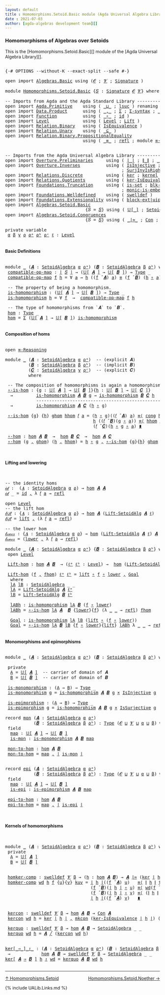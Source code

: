 ```yaml
---
layout: default
title : Homomorphisms.Setoid.Basic module (Agda Universal Algebra Library)
date : 2021-07-03
author: [agda-algebras development team][]
---
```


### <a id="homomorphisms-of-algebras-over-setoids">Homomorphisms of Algebras over Setoids</a>

This is the [Homomorphisms.Setoid.Basic][] module of the [Agda Universal Algebra Library][].

<pre class="Agda">

<a id="365" class="Symbol">{-#</a> <a id="369" class="Keyword">OPTIONS</a> <a id="377" class="Pragma">--without-K</a> <a id="389" class="Pragma">--exact-split</a> <a id="403" class="Pragma">--safe</a> <a id="410" class="Symbol">#-}</a>

<a id="415" class="Keyword">open</a> <a id="420" class="Keyword">import</a> <a id="427" href="Algebras.Basic.html" class="Module">Algebras.Basic</a> <a id="442" class="Keyword">using</a> <a id="448" class="Symbol">(</a><a id="449" href="Algebras.Basic.html#1140" class="Generalizable">𝓞</a> <a id="451" class="Symbol">;</a> <a id="453" href="Algebras.Basic.html#1142" class="Generalizable">𝓥</a> <a id="455" class="Symbol">;</a> <a id="457" href="Algebras.Basic.html#3566" class="Function">Signature</a> <a id="467" class="Symbol">)</a>

<a id="470" class="Keyword">module</a> <a id="477" href="Homomorphisms.Setoid.Basic.html" class="Module">Homomorphisms.Setoid.Basic</a> <a id="504" class="Symbol">{</a><a id="505" href="Homomorphisms.Setoid.Basic.html#505" class="Bound">𝑆</a> <a id="507" class="Symbol">:</a> <a id="509" href="Algebras.Basic.html#3566" class="Function">Signature</a> <a id="519" href="Algebras.Basic.html#1140" class="Generalizable">𝓞</a> <a id="521" href="Algebras.Basic.html#1142" class="Generalizable">𝓥</a><a id="522" class="Symbol">}</a> <a id="524" class="Keyword">where</a>

<a id="531" class="Comment">-- Imports from Agda and the Agda Standard Library ------------------------------------------</a>
<a id="625" class="Keyword">open</a> <a id="630" class="Keyword">import</a> <a id="637" href="Agda.Primitive.html" class="Module">Agda.Primitive</a>    <a id="655" class="Keyword">using</a> <a id="661" class="Symbol">(</a> <a id="663" href="Agda.Primitive.html#810" class="Primitive Operator">_⊔_</a> <a id="667" class="Symbol">;</a> <a id="669" href="Agda.Primitive.html#780" class="Primitive">lsuc</a> <a id="674" class="Symbol">)</a> <a id="676" class="Keyword">renaming</a> <a id="685" class="Symbol">(</a> <a id="687" href="Agda.Primitive.html#326" class="Primitive">Set</a> <a id="691" class="Symbol">to</a> <a id="694" class="Primitive">Type</a> <a id="699" class="Symbol">)</a>
<a id="701" class="Keyword">open</a> <a id="706" class="Keyword">import</a> <a id="713" href="Data.Product.html" class="Module">Data.Product</a>      <a id="731" class="Keyword">using</a> <a id="737" class="Symbol">(</a> <a id="739" href="Agda.Builtin.Sigma.html#236" class="InductiveConstructor Operator">_,_</a> <a id="743" class="Symbol">;</a> <a id="745" href="Agda.Builtin.Sigma.html#166" class="Record">Σ</a> <a id="747" class="Symbol">;</a> <a id="749" href="Data.Product.html#916" class="Function">Σ-syntax</a> <a id="758" class="Symbol">;</a> <a id="760" href="Data.Product.html#1167" class="Function Operator">_×_</a> <a id="764" class="Symbol">)</a>
<a id="766" class="Keyword">open</a> <a id="771" class="Keyword">import</a> <a id="778" href="Function.html" class="Module">Function</a>          <a id="796" class="Keyword">using</a> <a id="802" class="Symbol">(</a> <a id="804" href="Function.Base.html#1031" class="Function Operator">_∘_</a> <a id="808" class="Symbol">;</a> <a id="810" href="Function.Base.html#615" class="Function">id</a> <a id="813" class="Symbol">)</a>
<a id="815" class="Keyword">open</a> <a id="820" class="Keyword">import</a> <a id="827" href="Level.html" class="Module">Level</a>             <a id="845" class="Keyword">using</a> <a id="851" class="Symbol">(</a> <a id="853" href="Agda.Primitive.html#597" class="Postulate">Level</a> <a id="859" class="Symbol">;</a> <a id="861" href="Level.html#400" class="Record">Lift</a> <a id="866" class="Symbol">)</a>
<a id="868" class="Keyword">open</a> <a id="873" class="Keyword">import</a> <a id="880" href="Relation.Binary.html" class="Module">Relation.Binary</a>   <a id="898" class="Keyword">using</a> <a id="904" class="Symbol">(</a> <a id="906" href="Relation.Binary.Structures.html#1522" class="Record">IsEquivalence</a> <a id="920" class="Symbol">)</a>
<a id="922" class="Keyword">open</a> <a id="927" class="Keyword">import</a> <a id="934" href="Relation.Unary.html" class="Module">Relation.Unary</a>    <a id="952" class="Keyword">using</a> <a id="958" class="Symbol">(</a> <a id="960" href="Relation.Unary.html#1742" class="Function Operator">_⊆_</a> <a id="964" class="Symbol">)</a>
<a id="966" class="Keyword">open</a> <a id="971" class="Keyword">import</a> <a id="978" href="Relation.Binary.PropositionalEquality.html" class="Module">Relation.Binary.PropositionalEquality</a>
                              <a id="1046" class="Keyword">using</a> <a id="1052" class="Symbol">(</a> <a id="1054" href="Agda.Builtin.Equality.html#151" class="Datatype Operator">_≡_</a> <a id="1058" class="Symbol">;</a> <a id="1060" href="Agda.Builtin.Equality.html#208" class="InductiveConstructor">refl</a> <a id="1065" class="Symbol">;</a> <a id="1067" class="Keyword">module</a> <a id="1074" href="Relation.Binary.PropositionalEquality.Core.html#2708" class="Module">≡-Reasoning</a> <a id="1086" class="Symbol">;</a> <a id="1088" href="Relation.Binary.PropositionalEquality.Core.html#1130" class="Function">cong</a> <a id="1093" class="Symbol">)</a>


<a id="1097" class="Comment">-- Imports from the Agda Universal Algebra Library ------------------------------------------</a>
<a id="1191" class="Keyword">open</a> <a id="1196" class="Keyword">import</a> <a id="1203" href="Overture.Preliminaries.html" class="Module">Overture.Preliminaries</a>     <a id="1230" class="Keyword">using</a> <a id="1236" class="Symbol">(</a> <a id="1238" href="Overture.Preliminaries.html#4227" class="Function Operator">∣_∣</a> <a id="1242" class="Symbol">;</a> <a id="1244" href="Overture.Preliminaries.html#4265" class="Function Operator">∥_∥</a> <a id="1248" class="Symbol">;</a> <a id="1250" href="Overture.Preliminaries.html#4931" class="Function Operator">_⁻¹</a> <a id="1254" class="Symbol">;</a> <a id="1256" href="Overture.Preliminaries.html#9315" class="Function Operator">_≈_</a><a id="1259" class="Symbol">)</a>
<a id="1261" class="Keyword">open</a> <a id="1266" class="Keyword">import</a> <a id="1273" href="Overture.Inverses.html" class="Module">Overture.Inverses</a>          <a id="1300" class="Keyword">using</a> <a id="1306" class="Symbol">(</a> <a id="1308" href="Overture.Inverses.html#2442" class="Function">IsInjective</a> <a id="1320" class="Symbol">;</a> <a id="1322" href="Overture.Inverses.html#3317" class="Function">IsSurjective</a> <a id="1335" class="Symbol">;</a> <a id="1337" href="Overture.Inverses.html#3573" class="Function">SurjInv</a>
                                             <a id="1390" class="Symbol">;</a> <a id="1392" href="Overture.Inverses.html#3885" class="Function">SurjInvIsRightInv</a> <a id="1410" class="Symbol">;</a> <a id="1412" href="Overture.Inverses.html#4068" class="Function">epic-factor</a> <a id="1424" class="Symbol">)</a>
<a id="1426" class="Keyword">open</a> <a id="1431" class="Keyword">import</a> <a id="1438" href="Relations.Discrete.html" class="Module">Relations.Discrete</a>         <a id="1465" class="Keyword">using</a> <a id="1471" class="Symbol">(</a> <a id="1473" href="Relations.Discrete.html#3813" class="Function">ker</a> <a id="1477" class="Symbol">;</a> <a id="1479" href="Relations.Discrete.html#4043" class="Function">kernel</a> <a id="1486" class="Symbol">)</a>
<a id="1488" class="Keyword">open</a> <a id="1493" class="Keyword">import</a> <a id="1500" href="Relations.Quotients.html" class="Module">Relations.Quotients</a>        <a id="1527" class="Keyword">using</a> <a id="1533" class="Symbol">(</a> <a id="1535" href="Relations.Quotients.html#2888" class="Function">ker-IsEquivalence</a> <a id="1553" class="Symbol">)</a>
<a id="1555" class="Keyword">open</a> <a id="1560" class="Keyword">import</a> <a id="1567" href="Foundations.Truncation.html" class="Module">Foundations.Truncation</a>     <a id="1594" class="Keyword">using</a> <a id="1600" class="Symbol">(</a> <a id="1602" href="Foundations.Truncation.html#6617" class="Function">is-set</a> <a id="1609" class="Symbol">;</a> <a id="1611" href="Foundations.Truncation.html#10875" class="Function">blk-uip</a> <a id="1619" class="Symbol">;</a> <a id="1621" href="Foundations.Truncation.html#7388" class="Function">is-embedding</a>
                                             <a id="1679" class="Symbol">;</a> <a id="1681" href="Foundations.Truncation.html#9451" class="Function">monic-is-embedding|Set</a> <a id="1704" class="Symbol">)</a>
<a id="1706" class="Keyword">open</a> <a id="1711" class="Keyword">import</a> <a id="1718" href="Foundations.Welldefined.html" class="Module">Foundations.Welldefined</a>    <a id="1745" class="Keyword">using</a> <a id="1751" class="Symbol">(</a> <a id="1753" href="Foundations.Welldefined.html#2650" class="Function">swelldef</a> <a id="1762" class="Symbol">)</a>
<a id="1764" class="Keyword">open</a> <a id="1769" class="Keyword">import</a> <a id="1776" href="Foundations.Extensionality.html" class="Module">Foundations.Extensionality</a> <a id="1803" class="Keyword">using</a> <a id="1809" class="Symbol">(</a> <a id="1811" href="Foundations.Extensionality.html#4869" class="Function">block-ext|uip</a> <a id="1825" class="Symbol">;</a> <a id="1827" href="Foundations.Extensionality.html#3282" class="Function">pred-ext</a> <a id="1836" class="Symbol">)</a>
<a id="1838" class="Keyword">open</a> <a id="1843" class="Keyword">import</a> <a id="1850" href="Algebras.Setoid.Basic.html" class="Module">Algebras.Setoid.Basic</a>
                               <a id="1903" class="Symbol">{</a><a id="1904" class="Argument">𝑆</a> <a id="1906" class="Symbol">=</a> <a id="1908" href="Homomorphisms.Setoid.Basic.html#505" class="Bound">𝑆</a><a id="1909" class="Symbol">}</a> <a id="1911" class="Keyword">using</a> <a id="1917" class="Symbol">(</a> <a id="1919" href="Algebras.Setoid.Basic.html#3841" class="Function Operator">𝕌[_]</a> <a id="1924" class="Symbol">;</a> <a id="1926" href="Algebras.Setoid.Basic.html#3240" class="Record">SetoidAlgebra</a> <a id="1940" class="Symbol">;</a> <a id="1942" href="Algebras.Setoid.Basic.html#4473" class="Function Operator">_̂_</a> <a id="1946" class="Symbol">;</a> <a id="1948" href="Algebras.Setoid.Basic.html#4713" class="Function">Lift-SetoidAlg</a> <a id="1963" class="Symbol">)</a>
<a id="1965" class="Keyword">open</a> <a id="1970" class="Keyword">import</a> <a id="1977" href="Algebras.Setoid.Congruences.html" class="Module">Algebras.Setoid.Congruences</a>
                               <a id="2036" class="Symbol">{</a><a id="2037" class="Argument">𝑆</a> <a id="2039" class="Symbol">=</a> <a id="2041" href="Homomorphisms.Setoid.Basic.html#505" class="Bound">𝑆</a><a id="2042" class="Symbol">}</a> <a id="2044" class="Keyword">using</a> <a id="2050" class="Symbol">(</a> <a id="2052" href="Algebras.Setoid.Congruences.html#1925" class="Function Operator">_∣≈_</a> <a id="2057" class="Symbol">;</a> <a id="2059" href="Algebras.Setoid.Congruences.html#2808" class="Function">Con</a> <a id="2063" class="Symbol">;</a> <a id="2065" href="Algebras.Setoid.Congruences.html#2596" class="Record">IsCongruence</a> <a id="2078" class="Symbol">;</a> <a id="2080" href="Algebras.Setoid.Congruences.html#2692" class="InductiveConstructor">mkcon</a> <a id="2086" class="Symbol">;</a> <a id="2088" href="Algebras.Setoid.Congruences.html#3796" class="Function Operator">_╱_</a><a id="2091" class="Symbol">)</a>

<a id="2094" class="Keyword">private</a> <a id="2102" class="Keyword">variable</a>
 <a id="2112" href="Homomorphisms.Setoid.Basic.html#2112" class="Generalizable">α</a> <a id="2114" href="Homomorphisms.Setoid.Basic.html#2114" class="Generalizable">β</a> <a id="2116" href="Homomorphisms.Setoid.Basic.html#2116" class="Generalizable">γ</a> <a id="2118" href="Homomorphisms.Setoid.Basic.html#2118" class="Generalizable">ρ</a> <a id="2120" href="Homomorphisms.Setoid.Basic.html#2120" class="Generalizable">ρᵃ</a> <a id="2123" href="Homomorphisms.Setoid.Basic.html#2123" class="Generalizable">ρᵇ</a> <a id="2126" href="Homomorphisms.Setoid.Basic.html#2126" class="Generalizable">ρᶜ</a> <a id="2129" href="Homomorphisms.Setoid.Basic.html#2129" class="Generalizable">ℓ</a> <a id="2131" class="Symbol">:</a> <a id="2133" href="Agda.Primitive.html#597" class="Postulate">Level</a>

</pre>

#### <a id="basic-definitions">Basic Definitions</a>

<pre class="Agda">

<a id="2220" class="Keyword">module</a> <a id="2227" href="Homomorphisms.Setoid.Basic.html#2227" class="Module">_</a> <a id="2229" class="Symbol">(</a><a id="2230" href="Homomorphisms.Setoid.Basic.html#2230" class="Bound">𝑨</a> <a id="2232" class="Symbol">:</a> <a id="2234" href="Algebras.Setoid.Basic.html#3240" class="Record">SetoidAlgebra</a> <a id="2248" href="Homomorphisms.Setoid.Basic.html#2112" class="Generalizable">α</a> <a id="2250" href="Homomorphisms.Setoid.Basic.html#2120" class="Generalizable">ρᵃ</a><a id="2252" class="Symbol">)</a> <a id="2254" class="Symbol">(</a><a id="2255" href="Homomorphisms.Setoid.Basic.html#2255" class="Bound">𝑩</a> <a id="2257" class="Symbol">:</a> <a id="2259" href="Algebras.Setoid.Basic.html#3240" class="Record">SetoidAlgebra</a> <a id="2273" href="Homomorphisms.Setoid.Basic.html#2114" class="Generalizable">β</a> <a id="2275" href="Homomorphisms.Setoid.Basic.html#2123" class="Generalizable">ρᵇ</a><a id="2277" class="Symbol">)</a> <a id="2279" class="Keyword">where</a>
 <a id="2286" href="Homomorphisms.Setoid.Basic.html#2286" class="Function">compatible-op-map</a> <a id="2304" class="Symbol">:</a> <a id="2306" href="Overture.Preliminaries.html#4227" class="Function Operator">∣</a> <a id="2308" href="Homomorphisms.Setoid.Basic.html#505" class="Bound">𝑆</a> <a id="2310" href="Overture.Preliminaries.html#4227" class="Function Operator">∣</a> <a id="2312" class="Symbol">→</a> <a id="2314" class="Symbol">(</a><a id="2315" href="Algebras.Setoid.Basic.html#3841" class="Function Operator">𝕌[</a> <a id="2318" href="Homomorphisms.Setoid.Basic.html#2230" class="Bound">𝑨</a> <a id="2320" href="Algebras.Setoid.Basic.html#3841" class="Function Operator">]</a> <a id="2322" class="Symbol">→</a> <a id="2324" href="Algebras.Setoid.Basic.html#3841" class="Function Operator">𝕌[</a> <a id="2327" href="Homomorphisms.Setoid.Basic.html#2255" class="Bound">𝑩</a> <a id="2329" href="Algebras.Setoid.Basic.html#3841" class="Function Operator">]</a><a id="2330" class="Symbol">)</a> <a id="2332" class="Symbol">→</a> <a id="2334" href="Homomorphisms.Setoid.Basic.html#694" class="Primitive">Type</a> <a id="2339" class="Symbol">_</a>
 <a id="2342" href="Homomorphisms.Setoid.Basic.html#2286" class="Function">compatible-op-map</a> <a id="2360" href="Homomorphisms.Setoid.Basic.html#2360" class="Bound">f</a> <a id="2362" href="Homomorphisms.Setoid.Basic.html#2362" class="Bound">h</a> <a id="2364" class="Symbol">=</a> <a id="2366" class="Symbol">∀</a> <a id="2368" href="Homomorphisms.Setoid.Basic.html#2368" class="Bound">a</a> <a id="2370" class="Symbol">→</a> <a id="2372" href="Homomorphisms.Setoid.Basic.html#2362" class="Bound">h</a> <a id="2374" class="Symbol">((</a><a id="2376" href="Homomorphisms.Setoid.Basic.html#2360" class="Bound">f</a> <a id="2378" href="Algebras.Setoid.Basic.html#4473" class="Function Operator">̂</a> <a id="2380" href="Homomorphisms.Setoid.Basic.html#2230" class="Bound">𝑨</a><a id="2381" class="Symbol">)</a> <a id="2383" href="Homomorphisms.Setoid.Basic.html#2368" class="Bound">a</a><a id="2384" class="Symbol">)</a> <a id="2386" href="Agda.Builtin.Equality.html#151" class="Datatype Operator">≡</a> <a id="2388" class="Symbol">(</a><a id="2389" href="Homomorphisms.Setoid.Basic.html#2360" class="Bound">f</a> <a id="2391" href="Algebras.Setoid.Basic.html#4473" class="Function Operator">̂</a> <a id="2393" href="Homomorphisms.Setoid.Basic.html#2255" class="Bound">𝑩</a><a id="2394" class="Symbol">)</a> <a id="2396" class="Symbol">(</a><a id="2397" href="Homomorphisms.Setoid.Basic.html#2362" class="Bound">h</a> <a id="2399" href="Function.Base.html#1031" class="Function Operator">∘</a> <a id="2401" href="Homomorphisms.Setoid.Basic.html#2368" class="Bound">a</a><a id="2402" class="Symbol">)</a>

 <a id="2406" class="Comment">-- The property of being a homomorphism.</a>
 <a id="2448" href="Homomorphisms.Setoid.Basic.html#2448" class="Function">is-homomorphism</a> <a id="2464" class="Symbol">:</a> <a id="2466" class="Symbol">(</a><a id="2467" href="Algebras.Setoid.Basic.html#3841" class="Function Operator">𝕌[</a> <a id="2470" href="Homomorphisms.Setoid.Basic.html#2230" class="Bound">𝑨</a> <a id="2472" href="Algebras.Setoid.Basic.html#3841" class="Function Operator">]</a> <a id="2474" class="Symbol">→</a> <a id="2476" href="Algebras.Setoid.Basic.html#3841" class="Function Operator">𝕌[</a> <a id="2479" href="Homomorphisms.Setoid.Basic.html#2255" class="Bound">𝑩</a> <a id="2481" href="Algebras.Setoid.Basic.html#3841" class="Function Operator">]</a><a id="2482" class="Symbol">)</a> <a id="2484" class="Symbol">→</a> <a id="2486" href="Homomorphisms.Setoid.Basic.html#694" class="Primitive">Type</a> <a id="2491" class="Symbol">_</a>
 <a id="2494" href="Homomorphisms.Setoid.Basic.html#2448" class="Function">is-homomorphism</a> <a id="2510" href="Homomorphisms.Setoid.Basic.html#2510" class="Bound">h</a> <a id="2512" class="Symbol">=</a> <a id="2514" class="Symbol">∀</a> <a id="2516" href="Homomorphisms.Setoid.Basic.html#2516" class="Bound">f</a>  <a id="2519" class="Symbol">→</a>  <a id="2522" href="Homomorphisms.Setoid.Basic.html#2286" class="Function">compatible-op-map</a> <a id="2540" href="Homomorphisms.Setoid.Basic.html#2516" class="Bound">f</a> <a id="2542" href="Homomorphisms.Setoid.Basic.html#2510" class="Bound">h</a>

 <a id="2546" class="Comment">-- The type of homomorphisms from `𝑨` to `𝑩`.</a>
 <a id="2593" href="Homomorphisms.Setoid.Basic.html#2593" class="Function">hom</a> <a id="2597" class="Symbol">:</a> <a id="2599" href="Homomorphisms.Setoid.Basic.html#694" class="Primitive">Type</a> <a id="2604" class="Symbol">_</a>
 <a id="2607" href="Homomorphisms.Setoid.Basic.html#2593" class="Function">hom</a> <a id="2611" class="Symbol">=</a> <a id="2613" href="Agda.Builtin.Sigma.html#166" class="Record">Σ</a> <a id="2615" class="Symbol">(</a><a id="2616" href="Algebras.Setoid.Basic.html#3841" class="Function Operator">𝕌[</a> <a id="2619" href="Homomorphisms.Setoid.Basic.html#2230" class="Bound">𝑨</a> <a id="2621" href="Algebras.Setoid.Basic.html#3841" class="Function Operator">]</a> <a id="2623" class="Symbol">→</a> <a id="2625" href="Algebras.Setoid.Basic.html#3841" class="Function Operator">𝕌[</a> <a id="2628" href="Homomorphisms.Setoid.Basic.html#2255" class="Bound">𝑩</a> <a id="2630" href="Algebras.Setoid.Basic.html#3841" class="Function Operator">]</a><a id="2631" class="Symbol">)</a> <a id="2633" href="Homomorphisms.Setoid.Basic.html#2448" class="Function">is-homomorphism</a>

</pre>

#### <a id="composition-of-homs">Composition of homs</a>

<pre class="Agda">

<a id="2734" class="Keyword">open</a> <a id="2739" href="Relation.Binary.PropositionalEquality.Core.html#2708" class="Module">≡-Reasoning</a>

<a id="2752" class="Keyword">module</a> <a id="2759" href="Homomorphisms.Setoid.Basic.html#2759" class="Module">_</a> <a id="2761" class="Symbol">(</a><a id="2762" href="Homomorphisms.Setoid.Basic.html#2762" class="Bound">𝑨</a> <a id="2764" class="Symbol">:</a> <a id="2766" href="Algebras.Setoid.Basic.html#3240" class="Record">SetoidAlgebra</a> <a id="2780" href="Homomorphisms.Setoid.Basic.html#2112" class="Generalizable">α</a> <a id="2782" href="Homomorphisms.Setoid.Basic.html#2120" class="Generalizable">ρᵃ</a><a id="2784" class="Symbol">)</a>  <a id="2787" class="Comment">-- (explicit 𝑨)</a>
         <a id="2812" class="Symbol">(</a><a id="2813" href="Homomorphisms.Setoid.Basic.html#2813" class="Bound">𝑩</a> <a id="2815" class="Symbol">:</a> <a id="2817" href="Algebras.Setoid.Basic.html#3240" class="Record">SetoidAlgebra</a> <a id="2831" href="Homomorphisms.Setoid.Basic.html#2114" class="Generalizable">β</a> <a id="2833" href="Homomorphisms.Setoid.Basic.html#2123" class="Generalizable">ρᵇ</a><a id="2835" class="Symbol">)</a>  <a id="2838" class="Comment">-- (implicit 𝑩)</a>
         <a id="2863" class="Symbol">(</a><a id="2864" href="Homomorphisms.Setoid.Basic.html#2864" class="Bound">𝑪</a> <a id="2866" class="Symbol">:</a> <a id="2868" href="Algebras.Setoid.Basic.html#3240" class="Record">SetoidAlgebra</a> <a id="2882" href="Homomorphisms.Setoid.Basic.html#2116" class="Generalizable">γ</a> <a id="2884" href="Homomorphisms.Setoid.Basic.html#2126" class="Generalizable">ρᶜ</a><a id="2886" class="Symbol">)</a>  <a id="2889" class="Comment">-- (explicit 𝑪)</a>
         <a id="2914" class="Keyword">where</a>

 <a id="2922" class="Comment">-- The composition of homomorphisms is again a homomorphism.</a>
 <a id="2984" href="Homomorphisms.Setoid.Basic.html#2984" class="Function">∘-is-hom</a> <a id="2993" class="Symbol">:</a> <a id="2995" class="Symbol">{</a><a id="2996" href="Homomorphisms.Setoid.Basic.html#2996" class="Bound">g</a> <a id="2998" class="Symbol">:</a> <a id="3000" href="Algebras.Setoid.Basic.html#3841" class="Function Operator">𝕌[</a> <a id="3003" href="Homomorphisms.Setoid.Basic.html#2762" class="Bound">𝑨</a> <a id="3005" href="Algebras.Setoid.Basic.html#3841" class="Function Operator">]</a> <a id="3007" class="Symbol">→</a> <a id="3009" href="Algebras.Setoid.Basic.html#3841" class="Function Operator">𝕌[</a> <a id="3012" href="Homomorphisms.Setoid.Basic.html#2813" class="Bound">𝑩</a> <a id="3014" href="Algebras.Setoid.Basic.html#3841" class="Function Operator">]</a><a id="3015" class="Symbol">}{</a><a id="3017" href="Homomorphisms.Setoid.Basic.html#3017" class="Bound">h</a> <a id="3019" class="Symbol">:</a> <a id="3021" href="Algebras.Setoid.Basic.html#3841" class="Function Operator">𝕌[</a> <a id="3024" href="Homomorphisms.Setoid.Basic.html#2813" class="Bound">𝑩</a> <a id="3026" href="Algebras.Setoid.Basic.html#3841" class="Function Operator">]</a> <a id="3028" class="Symbol">→</a> <a id="3030" href="Algebras.Setoid.Basic.html#3841" class="Function Operator">𝕌[</a> <a id="3033" href="Homomorphisms.Setoid.Basic.html#2864" class="Bound">𝑪</a> <a id="3035" href="Algebras.Setoid.Basic.html#3841" class="Function Operator">]</a><a id="3036" class="Symbol">}</a>
  <a id="3040" class="Symbol">→</a>         <a id="3050" href="Homomorphisms.Setoid.Basic.html#2448" class="Function">is-homomorphism</a> <a id="3066" href="Homomorphisms.Setoid.Basic.html#2762" class="Bound">𝑨</a> <a id="3068" href="Homomorphisms.Setoid.Basic.html#2813" class="Bound">𝑩</a> <a id="3070" href="Homomorphisms.Setoid.Basic.html#2996" class="Bound">g</a> <a id="3072" class="Symbol">→</a> <a id="3074" href="Homomorphisms.Setoid.Basic.html#2448" class="Function">is-homomorphism</a> <a id="3090" href="Homomorphisms.Setoid.Basic.html#2813" class="Bound">𝑩</a> <a id="3092" href="Homomorphisms.Setoid.Basic.html#2864" class="Bound">𝑪</a> <a id="3094" href="Homomorphisms.Setoid.Basic.html#3017" class="Bound">h</a>
            <a id="3108" class="Comment">-------------------------------------------------</a>
  <a id="3160" class="Symbol">→</a>         <a id="3170" href="Homomorphisms.Setoid.Basic.html#2448" class="Function">is-homomorphism</a> <a id="3186" href="Homomorphisms.Setoid.Basic.html#2762" class="Bound">𝑨</a> <a id="3188" href="Homomorphisms.Setoid.Basic.html#2864" class="Bound">𝑪</a> <a id="3190" class="Symbol">(</a><a id="3191" href="Homomorphisms.Setoid.Basic.html#3017" class="Bound">h</a> <a id="3193" href="Function.Base.html#1031" class="Function Operator">∘</a> <a id="3195" href="Homomorphisms.Setoid.Basic.html#2996" class="Bound">g</a><a id="3196" class="Symbol">)</a>

 <a id="3200" href="Homomorphisms.Setoid.Basic.html#2984" class="Function">∘-is-hom</a> <a id="3209" class="Symbol">{</a><a id="3210" href="Homomorphisms.Setoid.Basic.html#3210" class="Bound">g</a><a id="3211" class="Symbol">}</a> <a id="3213" class="Symbol">{</a><a id="3214" href="Homomorphisms.Setoid.Basic.html#3214" class="Bound">h</a><a id="3215" class="Symbol">}</a> <a id="3217" href="Homomorphisms.Setoid.Basic.html#3217" class="Bound">ghom</a> <a id="3222" href="Homomorphisms.Setoid.Basic.html#3222" class="Bound">hhom</a> <a id="3227" href="Homomorphisms.Setoid.Basic.html#3227" class="Bound">𝑓</a> <a id="3229" href="Homomorphisms.Setoid.Basic.html#3229" class="Bound">a</a> <a id="3231" class="Symbol">=</a> <a id="3233" class="Symbol">(</a><a id="3234" href="Homomorphisms.Setoid.Basic.html#3214" class="Bound">h</a> <a id="3236" href="Function.Base.html#1031" class="Function Operator">∘</a> <a id="3238" href="Homomorphisms.Setoid.Basic.html#3210" class="Bound">g</a><a id="3239" class="Symbol">)((</a><a id="3242" href="Homomorphisms.Setoid.Basic.html#3227" class="Bound">𝑓</a> <a id="3244" href="Algebras.Setoid.Basic.html#4473" class="Function Operator">̂</a> <a id="3246" href="Homomorphisms.Setoid.Basic.html#2762" class="Bound">𝑨</a><a id="3247" class="Symbol">)</a> <a id="3249" href="Homomorphisms.Setoid.Basic.html#3229" class="Bound">a</a><a id="3250" class="Symbol">)</a> <a id="3252" href="Relation.Binary.PropositionalEquality.Core.html#2923" class="Function">≡⟨</a> <a id="3255" href="Relation.Binary.PropositionalEquality.Core.html#1130" class="Function">cong</a> <a id="3260" href="Homomorphisms.Setoid.Basic.html#3214" class="Bound">h</a> <a id="3262" class="Symbol">(</a> <a id="3264" href="Homomorphisms.Setoid.Basic.html#3217" class="Bound">ghom</a> <a id="3269" href="Homomorphisms.Setoid.Basic.html#3227" class="Bound">𝑓</a> <a id="3271" href="Homomorphisms.Setoid.Basic.html#3229" class="Bound">a</a> <a id="3273" class="Symbol">)</a> <a id="3275" href="Relation.Binary.PropositionalEquality.Core.html#2923" class="Function">⟩</a>
                                  <a id="3311" href="Homomorphisms.Setoid.Basic.html#3214" class="Bound">h</a> <a id="3313" class="Symbol">((</a><a id="3315" href="Homomorphisms.Setoid.Basic.html#3227" class="Bound">𝑓</a> <a id="3317" href="Algebras.Setoid.Basic.html#4473" class="Function Operator">̂</a> <a id="3319" href="Homomorphisms.Setoid.Basic.html#2813" class="Bound">𝑩</a><a id="3320" class="Symbol">)(</a><a id="3322" href="Homomorphisms.Setoid.Basic.html#3210" class="Bound">g</a> <a id="3324" href="Function.Base.html#1031" class="Function Operator">∘</a> <a id="3326" href="Homomorphisms.Setoid.Basic.html#3229" class="Bound">a</a><a id="3327" class="Symbol">))</a> <a id="3330" href="Relation.Binary.PropositionalEquality.Core.html#2923" class="Function">≡⟨</a> <a id="3333" href="Homomorphisms.Setoid.Basic.html#3222" class="Bound">hhom</a> <a id="3338" href="Homomorphisms.Setoid.Basic.html#3227" class="Bound">𝑓</a> <a id="3340" class="Symbol">(</a> <a id="3342" href="Homomorphisms.Setoid.Basic.html#3210" class="Bound">g</a> <a id="3344" href="Function.Base.html#1031" class="Function Operator">∘</a> <a id="3346" href="Homomorphisms.Setoid.Basic.html#3229" class="Bound">a</a> <a id="3348" class="Symbol">)</a> <a id="3350" href="Relation.Binary.PropositionalEquality.Core.html#2923" class="Function">⟩</a>
                                  <a id="3386" class="Symbol">(</a><a id="3387" href="Homomorphisms.Setoid.Basic.html#3227" class="Bound">𝑓</a> <a id="3389" href="Algebras.Setoid.Basic.html#4473" class="Function Operator">̂</a> <a id="3391" href="Homomorphisms.Setoid.Basic.html#2864" class="Bound">𝑪</a><a id="3392" class="Symbol">)(</a><a id="3394" href="Homomorphisms.Setoid.Basic.html#3214" class="Bound">h</a> <a id="3396" href="Function.Base.html#1031" class="Function Operator">∘</a> <a id="3398" href="Homomorphisms.Setoid.Basic.html#3210" class="Bound">g</a> <a id="3400" href="Function.Base.html#1031" class="Function Operator">∘</a> <a id="3402" href="Homomorphisms.Setoid.Basic.html#3229" class="Bound">a</a><a id="3403" class="Symbol">)</a> <a id="3405" href="Relation.Binary.PropositionalEquality.Core.html#3105" class="Function Operator">∎</a>

 <a id="3409" href="Homomorphisms.Setoid.Basic.html#3409" class="Function">∘-hom</a> <a id="3415" class="Symbol">:</a> <a id="3417" href="Homomorphisms.Setoid.Basic.html#2593" class="Function">hom</a> <a id="3421" href="Homomorphisms.Setoid.Basic.html#2762" class="Bound">𝑨</a> <a id="3423" href="Homomorphisms.Setoid.Basic.html#2813" class="Bound">𝑩</a>  <a id="3426" class="Symbol">→</a>  <a id="3429" href="Homomorphisms.Setoid.Basic.html#2593" class="Function">hom</a> <a id="3433" href="Homomorphisms.Setoid.Basic.html#2813" class="Bound">𝑩</a> <a id="3435" href="Homomorphisms.Setoid.Basic.html#2864" class="Bound">𝑪</a>  <a id="3438" class="Symbol">→</a>  <a id="3441" href="Homomorphisms.Setoid.Basic.html#2593" class="Function">hom</a> <a id="3445" href="Homomorphisms.Setoid.Basic.html#2762" class="Bound">𝑨</a> <a id="3447" href="Homomorphisms.Setoid.Basic.html#2864" class="Bound">𝑪</a>
 <a id="3450" href="Homomorphisms.Setoid.Basic.html#3409" class="Function">∘-hom</a> <a id="3456" class="Symbol">(</a><a id="3457" href="Homomorphisms.Setoid.Basic.html#3457" class="Bound">g</a> <a id="3459" href="Agda.Builtin.Sigma.html#236" class="InductiveConstructor Operator">,</a> <a id="3461" href="Homomorphisms.Setoid.Basic.html#3461" class="Bound">ghom</a><a id="3465" class="Symbol">)</a> <a id="3467" class="Symbol">(</a><a id="3468" href="Homomorphisms.Setoid.Basic.html#3468" class="Bound">h</a> <a id="3470" href="Agda.Builtin.Sigma.html#236" class="InductiveConstructor Operator">,</a> <a id="3472" href="Homomorphisms.Setoid.Basic.html#3472" class="Bound">hhom</a><a id="3476" class="Symbol">)</a> <a id="3478" class="Symbol">=</a> <a id="3480" href="Homomorphisms.Setoid.Basic.html#3468" class="Bound">h</a> <a id="3482" href="Function.Base.html#1031" class="Function Operator">∘</a> <a id="3484" href="Homomorphisms.Setoid.Basic.html#3457" class="Bound">g</a> <a id="3486" href="Agda.Builtin.Sigma.html#236" class="InductiveConstructor Operator">,</a> <a id="3488" href="Homomorphisms.Setoid.Basic.html#2984" class="Function">∘-is-hom</a> <a id="3497" class="Symbol">{</a><a id="3498" href="Homomorphisms.Setoid.Basic.html#3457" class="Bound">g</a><a id="3499" class="Symbol">}{</a><a id="3501" href="Homomorphisms.Setoid.Basic.html#3468" class="Bound">h</a><a id="3502" class="Symbol">}</a> <a id="3504" href="Homomorphisms.Setoid.Basic.html#3461" class="Bound">ghom</a> <a id="3509" href="Homomorphisms.Setoid.Basic.html#3472" class="Bound">hhom</a> 


</pre>

#### <a id="lifting-and-lowering">Lifting and lowering</a>

<pre class="Agda">


<a id="3604" class="Comment">-- the identity homs</a>
<a id="𝒾𝒹"></a><a id="3625" href="Homomorphisms.Setoid.Basic.html#3625" class="Function">𝒾𝒹</a> <a id="3628" class="Symbol">:</a>  <a id="3631" class="Symbol">(</a><a id="3632" href="Homomorphisms.Setoid.Basic.html#3632" class="Bound">𝑨</a> <a id="3634" class="Symbol">:</a> <a id="3636" href="Algebras.Setoid.Basic.html#3240" class="Record">SetoidAlgebra</a> <a id="3650" href="Homomorphisms.Setoid.Basic.html#2112" class="Generalizable">α</a> <a id="3652" href="Homomorphisms.Setoid.Basic.html#2118" class="Generalizable">ρ</a><a id="3653" class="Symbol">)</a> <a id="3655" class="Symbol">→</a> <a id="3657" href="Homomorphisms.Setoid.Basic.html#2593" class="Function">hom</a> <a id="3661" href="Homomorphisms.Setoid.Basic.html#3632" class="Bound">𝑨</a> <a id="3663" href="Homomorphisms.Setoid.Basic.html#3632" class="Bound">𝑨</a>
<a id="3665" href="Homomorphisms.Setoid.Basic.html#3625" class="Function">𝒾𝒹</a> <a id="3668" class="Symbol">_</a> <a id="3670" class="Symbol">=</a> <a id="3672" href="Function.Base.html#615" class="Function">id</a> <a id="3675" href="Agda.Builtin.Sigma.html#236" class="InductiveConstructor Operator">,</a> <a id="3677" class="Symbol">λ</a> <a id="3679" href="Homomorphisms.Setoid.Basic.html#3679" class="Bound">𝑓</a> <a id="3681" href="Homomorphisms.Setoid.Basic.html#3681" class="Bound">a</a> <a id="3683" class="Symbol">→</a> <a id="3685" href="Agda.Builtin.Equality.html#208" class="InductiveConstructor">refl</a>

<a id="3691" class="Keyword">open</a> <a id="3696" href="Level.html" class="Module">Level</a>
<a id="3702" class="Comment">-- the lift hom</a>
<a id="𝓁𝒾𝒻𝓉"></a><a id="3718" href="Homomorphisms.Setoid.Basic.html#3718" class="Function">𝓁𝒾𝒻𝓉</a> <a id="3723" class="Symbol">:</a> <a id="3725" class="Symbol">{</a><a id="3726" href="Homomorphisms.Setoid.Basic.html#3726" class="Bound">𝑨</a> <a id="3728" class="Symbol">:</a> <a id="3730" href="Algebras.Setoid.Basic.html#3240" class="Record">SetoidAlgebra</a> <a id="3744" href="Homomorphisms.Setoid.Basic.html#2112" class="Generalizable">α</a> <a id="3746" href="Homomorphisms.Setoid.Basic.html#2118" class="Generalizable">ρ</a><a id="3747" class="Symbol">}</a> <a id="3749" class="Symbol">→</a> <a id="3751" href="Homomorphisms.Setoid.Basic.html#2593" class="Function">hom</a> <a id="3755" href="Homomorphisms.Setoid.Basic.html#3726" class="Bound">𝑨</a> <a id="3757" class="Symbol">(</a><a id="3758" href="Algebras.Setoid.Basic.html#4713" class="Function">Lift-SetoidAlg</a> <a id="3773" href="Homomorphisms.Setoid.Basic.html#3726" class="Bound">𝑨</a> <a id="3775" href="Homomorphisms.Setoid.Basic.html#2129" class="Generalizable">ℓ</a><a id="3776" class="Symbol">)</a>
<a id="3778" href="Homomorphisms.Setoid.Basic.html#3718" class="Function">𝓁𝒾𝒻𝓉</a> <a id="3783" class="Symbol">=</a> <a id="3785" href="Level.html#457" class="InductiveConstructor">lift</a> <a id="3790" href="Agda.Builtin.Sigma.html#236" class="InductiveConstructor Operator">,</a> <a id="3792" class="Symbol">(λ</a> <a id="3795" href="Homomorphisms.Setoid.Basic.html#3795" class="Bound">𝑓</a> <a id="3797" href="Homomorphisms.Setoid.Basic.html#3797" class="Bound">a</a> <a id="3799" class="Symbol">→</a> <a id="3801" href="Agda.Builtin.Equality.html#208" class="InductiveConstructor">refl</a><a id="3805" class="Symbol">)</a>

<a id="3808" class="Comment">-- the lower hom</a>
<a id="𝓁ℴ𝓌ℯ𝓇"></a><a id="3825" href="Homomorphisms.Setoid.Basic.html#3825" class="Function">𝓁ℴ𝓌ℯ𝓇</a> <a id="3831" class="Symbol">:</a> <a id="3833" class="Symbol">{</a><a id="3834" href="Homomorphisms.Setoid.Basic.html#3834" class="Bound">𝑨</a> <a id="3836" class="Symbol">:</a> <a id="3838" href="Algebras.Setoid.Basic.html#3240" class="Record">SetoidAlgebra</a> <a id="3852" href="Homomorphisms.Setoid.Basic.html#2112" class="Generalizable">α</a> <a id="3854" href="Homomorphisms.Setoid.Basic.html#2118" class="Generalizable">ρ</a><a id="3855" class="Symbol">}</a> <a id="3857" class="Symbol">→</a> <a id="3859" href="Homomorphisms.Setoid.Basic.html#2593" class="Function">hom</a> <a id="3863" class="Symbol">(</a><a id="3864" href="Algebras.Setoid.Basic.html#4713" class="Function">Lift-SetoidAlg</a> <a id="3879" href="Homomorphisms.Setoid.Basic.html#3834" class="Bound">𝑨</a> <a id="3881" href="Homomorphisms.Setoid.Basic.html#2129" class="Generalizable">ℓ</a><a id="3882" class="Symbol">)</a> <a id="3884" href="Homomorphisms.Setoid.Basic.html#3834" class="Bound">𝑨</a>
<a id="3886" href="Homomorphisms.Setoid.Basic.html#3825" class="Function">𝓁ℴ𝓌ℯ𝓇</a> <a id="3892" class="Symbol">=</a> <a id="3894" class="Symbol">(</a><a id="3895" href="Level.html#470" class="Field">lower</a> <a id="3901" href="Agda.Builtin.Sigma.html#236" class="InductiveConstructor Operator">,</a> <a id="3903" class="Symbol">λ</a> <a id="3905" href="Homomorphisms.Setoid.Basic.html#3905" class="Bound">𝑓</a> <a id="3907" href="Homomorphisms.Setoid.Basic.html#3907" class="Bound">a</a> <a id="3909" class="Symbol">→</a> <a id="3911" href="Agda.Builtin.Equality.html#208" class="InductiveConstructor">refl</a><a id="3915" class="Symbol">)</a>

<a id="3918" class="Keyword">module</a> <a id="3925" href="Homomorphisms.Setoid.Basic.html#3925" class="Module">_</a> <a id="3927" class="Symbol">{</a><a id="3928" href="Homomorphisms.Setoid.Basic.html#3928" class="Bound">𝑨</a> <a id="3930" class="Symbol">:</a> <a id="3932" href="Algebras.Setoid.Basic.html#3240" class="Record">SetoidAlgebra</a> <a id="3946" href="Homomorphisms.Setoid.Basic.html#2112" class="Generalizable">α</a> <a id="3948" href="Homomorphisms.Setoid.Basic.html#2120" class="Generalizable">ρᵃ</a><a id="3950" class="Symbol">}</a> <a id="3952" class="Symbol">{</a><a id="3953" href="Homomorphisms.Setoid.Basic.html#3953" class="Bound">𝑩</a> <a id="3955" class="Symbol">:</a> <a id="3957" href="Algebras.Setoid.Basic.html#3240" class="Record">SetoidAlgebra</a> <a id="3971" href="Homomorphisms.Setoid.Basic.html#2114" class="Generalizable">β</a> <a id="3973" href="Homomorphisms.Setoid.Basic.html#2123" class="Generalizable">ρᵇ</a><a id="3975" class="Symbol">}</a> <a id="3977" class="Keyword">where</a>
 <a id="3984" class="Keyword">open</a> <a id="3989" href="Level.html" class="Module">Level</a>

 <a id="3997" href="Homomorphisms.Setoid.Basic.html#3997" class="Function">Lift-hom</a> <a id="4006" class="Symbol">:</a> <a id="4008" href="Homomorphisms.Setoid.Basic.html#2593" class="Function">hom</a> <a id="4012" href="Homomorphisms.Setoid.Basic.html#3928" class="Bound">𝑨</a> <a id="4014" href="Homomorphisms.Setoid.Basic.html#3953" class="Bound">𝑩</a>  <a id="4017" class="Symbol">→</a> <a id="4019" class="Symbol">(</a><a id="4020" href="Homomorphisms.Setoid.Basic.html#4020" class="Bound">ℓᵃ</a> <a id="4023" href="Homomorphisms.Setoid.Basic.html#4023" class="Bound">ℓᵇ</a> <a id="4026" class="Symbol">:</a> <a id="4028" href="Agda.Primitive.html#597" class="Postulate">Level</a><a id="4033" class="Symbol">)</a> <a id="4035" class="Symbol">→</a>  <a id="4038" href="Homomorphisms.Setoid.Basic.html#2593" class="Function">hom</a> <a id="4042" class="Symbol">(</a><a id="4043" href="Algebras.Setoid.Basic.html#4713" class="Function">Lift-SetoidAlg</a> <a id="4058" href="Homomorphisms.Setoid.Basic.html#3928" class="Bound">𝑨</a> <a id="4060" href="Homomorphisms.Setoid.Basic.html#4020" class="Bound">ℓᵃ</a><a id="4062" class="Symbol">)</a> <a id="4064" class="Symbol">(</a><a id="4065" href="Algebras.Setoid.Basic.html#4713" class="Function">Lift-SetoidAlg</a> <a id="4080" href="Homomorphisms.Setoid.Basic.html#3953" class="Bound">𝑩</a> <a id="4082" href="Homomorphisms.Setoid.Basic.html#4023" class="Bound">ℓᵇ</a><a id="4084" class="Symbol">)</a>

 <a id="4088" href="Homomorphisms.Setoid.Basic.html#3997" class="Function">Lift-hom</a> <a id="4097" class="Symbol">(</a><a id="4098" href="Homomorphisms.Setoid.Basic.html#4098" class="Bound">f</a> <a id="4100" href="Agda.Builtin.Sigma.html#236" class="InductiveConstructor Operator">,</a> <a id="4102" href="Homomorphisms.Setoid.Basic.html#4102" class="Bound">fhom</a><a id="4106" class="Symbol">)</a> <a id="4108" href="Homomorphisms.Setoid.Basic.html#4108" class="Bound">ℓᵃ</a> <a id="4111" href="Homomorphisms.Setoid.Basic.html#4111" class="Bound">ℓᵇ</a> <a id="4114" class="Symbol">=</a> <a id="4116" href="Level.html#457" class="InductiveConstructor">lift</a> <a id="4121" href="Function.Base.html#1031" class="Function Operator">∘</a> <a id="4123" href="Homomorphisms.Setoid.Basic.html#4098" class="Bound">f</a> <a id="4125" href="Function.Base.html#1031" class="Function Operator">∘</a> <a id="4127" href="Level.html#470" class="Field">lower</a> <a id="4133" href="Agda.Builtin.Sigma.html#236" class="InductiveConstructor Operator">,</a> <a id="4135" href="Homomorphisms.Setoid.Basic.html#4333" class="Function">Goal</a>
  <a id="4142" class="Keyword">where</a>
  <a id="4150" href="Homomorphisms.Setoid.Basic.html#4150" class="Function">lA</a> <a id="4153" href="Homomorphisms.Setoid.Basic.html#4153" class="Function">lB</a> <a id="4156" class="Symbol">:</a> <a id="4158" href="Algebras.Setoid.Basic.html#3240" class="Record">SetoidAlgebra</a> <a id="4172" class="Symbol">_</a> <a id="4174" class="Symbol">_</a>
  <a id="4178" href="Homomorphisms.Setoid.Basic.html#4150" class="Function">lA</a> <a id="4181" class="Symbol">=</a> <a id="4183" href="Algebras.Setoid.Basic.html#4713" class="Function">Lift-SetoidAlg</a> <a id="4198" href="Homomorphisms.Setoid.Basic.html#3928" class="Bound">𝑨</a> <a id="4200" href="Homomorphisms.Setoid.Basic.html#4108" class="Bound">ℓᵃ</a>
  <a id="4205" href="Homomorphisms.Setoid.Basic.html#4153" class="Function">lB</a> <a id="4208" class="Symbol">=</a> <a id="4210" href="Algebras.Setoid.Basic.html#4713" class="Function">Lift-SetoidAlg</a> <a id="4225" href="Homomorphisms.Setoid.Basic.html#3953" class="Bound">𝑩</a> <a id="4227" href="Homomorphisms.Setoid.Basic.html#4111" class="Bound">ℓᵇ</a>

  <a id="4233" href="Homomorphisms.Setoid.Basic.html#4233" class="Function">lABh</a> <a id="4238" class="Symbol">:</a> <a id="4240" href="Homomorphisms.Setoid.Basic.html#2448" class="Function">is-homomorphism</a> <a id="4256" href="Homomorphisms.Setoid.Basic.html#4150" class="Function">lA</a> <a id="4259" href="Homomorphisms.Setoid.Basic.html#3953" class="Bound">𝑩</a> <a id="4261" class="Symbol">(</a><a id="4262" href="Homomorphisms.Setoid.Basic.html#4098" class="Bound">f</a> <a id="4264" href="Function.Base.html#1031" class="Function Operator">∘</a> <a id="4266" href="Level.html#470" class="Field">lower</a><a id="4271" class="Symbol">)</a>
  <a id="4275" href="Homomorphisms.Setoid.Basic.html#4233" class="Function">lABh</a> <a id="4280" class="Symbol">=</a> <a id="4282" href="Homomorphisms.Setoid.Basic.html#2984" class="Function">∘-is-hom</a> <a id="4291" href="Homomorphisms.Setoid.Basic.html#4150" class="Function">lA</a> <a id="4294" href="Homomorphisms.Setoid.Basic.html#3928" class="Bound">𝑨</a>  <a id="4297" href="Homomorphisms.Setoid.Basic.html#3953" class="Bound">𝑩</a> <a id="4299" class="Symbol">{</a><a id="4300" href="Level.html#470" class="Field">lower</a><a id="4305" class="Symbol">}{</a><a id="4307" href="Homomorphisms.Setoid.Basic.html#4098" class="Bound">f</a><a id="4308" class="Symbol">}</a> <a id="4310" class="Symbol">(λ</a> <a id="4313" href="Homomorphisms.Setoid.Basic.html#4313" class="Bound">_</a> <a id="4315" href="Homomorphisms.Setoid.Basic.html#4315" class="Bound">_</a> <a id="4317" class="Symbol">→</a> <a id="4319" href="Agda.Builtin.Equality.html#208" class="InductiveConstructor">refl</a><a id="4323" class="Symbol">)</a> <a id="4325" href="Homomorphisms.Setoid.Basic.html#4102" class="Bound">fhom</a>

  <a id="4333" href="Homomorphisms.Setoid.Basic.html#4333" class="Function">Goal</a> <a id="4338" class="Symbol">:</a> <a id="4340" href="Homomorphisms.Setoid.Basic.html#2448" class="Function">is-homomorphism</a> <a id="4356" href="Homomorphisms.Setoid.Basic.html#4150" class="Function">lA</a> <a id="4359" href="Homomorphisms.Setoid.Basic.html#4153" class="Function">lB</a> <a id="4362" class="Symbol">(</a><a id="4363" href="Level.html#457" class="InductiveConstructor">lift</a> <a id="4368" href="Function.Base.html#1031" class="Function Operator">∘</a> <a id="4370" class="Symbol">(</a><a id="4371" href="Homomorphisms.Setoid.Basic.html#4098" class="Bound">f</a> <a id="4373" href="Function.Base.html#1031" class="Function Operator">∘</a> <a id="4375" href="Level.html#470" class="Field">lower</a><a id="4380" class="Symbol">))</a>
  <a id="4385" href="Homomorphisms.Setoid.Basic.html#4333" class="Function">Goal</a> <a id="4390" class="Symbol">=</a> <a id="4392" href="Homomorphisms.Setoid.Basic.html#2984" class="Function">∘-is-hom</a> <a id="4401" href="Homomorphisms.Setoid.Basic.html#4150" class="Function">lA</a> <a id="4404" href="Homomorphisms.Setoid.Basic.html#3953" class="Bound">𝑩</a> <a id="4406" href="Homomorphisms.Setoid.Basic.html#4153" class="Function">lB</a> <a id="4409" class="Symbol">{</a><a id="4410" href="Homomorphisms.Setoid.Basic.html#4098" class="Bound">f</a> <a id="4412" href="Function.Base.html#1031" class="Function Operator">∘</a> <a id="4414" href="Level.html#470" class="Field">lower</a><a id="4419" class="Symbol">}{</a><a id="4421" href="Level.html#457" class="InductiveConstructor">lift</a><a id="4425" class="Symbol">}</a> <a id="4427" href="Homomorphisms.Setoid.Basic.html#4233" class="Function">lABh</a> <a id="4432" class="Symbol">λ</a> <a id="4434" href="Homomorphisms.Setoid.Basic.html#4434" class="Bound">_</a> <a id="4436" href="Homomorphisms.Setoid.Basic.html#4436" class="Bound">_</a> <a id="4438" class="Symbol">→</a> <a id="4440" href="Agda.Builtin.Equality.html#208" class="InductiveConstructor">refl</a>

</pre>

#### <a id="monomorphisms-and-epimorphisms">Monomorphisms and epimorphisms</a>

<pre class="Agda">

<a id="4552" class="Keyword">module</a> <a id="4559" href="Homomorphisms.Setoid.Basic.html#4559" class="Module">_</a> <a id="4561" class="Symbol">(</a><a id="4562" href="Homomorphisms.Setoid.Basic.html#4562" class="Bound">𝑨</a> <a id="4564" class="Symbol">:</a> <a id="4566" href="Algebras.Setoid.Basic.html#3240" class="Record">SetoidAlgebra</a> <a id="4580" href="Homomorphisms.Setoid.Basic.html#2112" class="Generalizable">α</a> <a id="4582" href="Homomorphisms.Setoid.Basic.html#2120" class="Generalizable">ρᵃ</a><a id="4584" class="Symbol">)</a> <a id="4586" class="Symbol">(</a><a id="4587" href="Homomorphisms.Setoid.Basic.html#4587" class="Bound">𝑩</a> <a id="4589" class="Symbol">:</a> <a id="4591" href="Algebras.Setoid.Basic.html#3240" class="Record">SetoidAlgebra</a> <a id="4605" href="Homomorphisms.Setoid.Basic.html#2114" class="Generalizable">β</a> <a id="4607" href="Homomorphisms.Setoid.Basic.html#2123" class="Generalizable">ρᵇ</a><a id="4609" class="Symbol">)</a> <a id="4611" class="Keyword">where</a>

 <a id="4619" class="Keyword">private</a>
  <a id="4629" href="Homomorphisms.Setoid.Basic.html#4629" class="Function">A</a> <a id="4631" class="Symbol">=</a> <a id="4633" href="Algebras.Setoid.Basic.html#3841" class="Function Operator">𝕌[</a> <a id="4636" href="Homomorphisms.Setoid.Basic.html#4562" class="Bound">𝑨</a> <a id="4638" href="Algebras.Setoid.Basic.html#3841" class="Function Operator">]</a>  <a id="4641" class="Comment">-- carrier of domain of 𝑨</a>
  <a id="4669" href="Homomorphisms.Setoid.Basic.html#4669" class="Function">B</a> <a id="4671" class="Symbol">=</a> <a id="4673" href="Algebras.Setoid.Basic.html#3841" class="Function Operator">𝕌[</a> <a id="4676" href="Homomorphisms.Setoid.Basic.html#4587" class="Bound">𝑩</a> <a id="4678" href="Algebras.Setoid.Basic.html#3841" class="Function Operator">]</a>  <a id="4681" class="Comment">-- carrier of domain of 𝑩</a>

 <a id="4709" href="Homomorphisms.Setoid.Basic.html#4709" class="Function">is-monomorphism</a> <a id="4725" class="Symbol">:</a> <a id="4727" class="Symbol">(</a><a id="4728" href="Homomorphisms.Setoid.Basic.html#4629" class="Function">A</a> <a id="4730" class="Symbol">→</a> <a id="4732" href="Homomorphisms.Setoid.Basic.html#4669" class="Function">B</a><a id="4733" class="Symbol">)</a> <a id="4735" class="Symbol">→</a> <a id="4737" href="Homomorphisms.Setoid.Basic.html#694" class="Primitive">Type</a> <a id="4742" class="Symbol">_</a>
 <a id="4745" href="Homomorphisms.Setoid.Basic.html#4709" class="Function">is-monomorphism</a> <a id="4761" href="Homomorphisms.Setoid.Basic.html#4761" class="Bound">g</a> <a id="4763" class="Symbol">=</a> <a id="4765" href="Homomorphisms.Setoid.Basic.html#2448" class="Function">is-homomorphism</a> <a id="4781" href="Homomorphisms.Setoid.Basic.html#4562" class="Bound">𝑨</a> <a id="4783" href="Homomorphisms.Setoid.Basic.html#4587" class="Bound">𝑩</a> <a id="4785" href="Homomorphisms.Setoid.Basic.html#4761" class="Bound">g</a> <a id="4787" href="Data.Product.html#1167" class="Function Operator">×</a> <a id="4789" href="Overture.Inverses.html#2442" class="Function">IsInjective</a> <a id="4801" href="Homomorphisms.Setoid.Basic.html#4761" class="Bound">g</a>

 <a id="4805" href="Homomorphisms.Setoid.Basic.html#4805" class="Function">is-epimorphism</a> <a id="4820" class="Symbol">:</a> <a id="4822" class="Symbol">(</a><a id="4823" href="Homomorphisms.Setoid.Basic.html#4629" class="Function">A</a> <a id="4825" class="Symbol">→</a> <a id="4827" href="Homomorphisms.Setoid.Basic.html#4669" class="Function">B</a><a id="4828" class="Symbol">)</a> <a id="4830" class="Symbol">→</a> <a id="4832" href="Homomorphisms.Setoid.Basic.html#694" class="Primitive">Type</a> <a id="4837" class="Symbol">_</a>
 <a id="4840" href="Homomorphisms.Setoid.Basic.html#4805" class="Function">is-epimorphism</a> <a id="4855" href="Homomorphisms.Setoid.Basic.html#4855" class="Bound">g</a> <a id="4857" class="Symbol">=</a> <a id="4859" href="Homomorphisms.Setoid.Basic.html#2448" class="Function">is-homomorphism</a> <a id="4875" href="Homomorphisms.Setoid.Basic.html#4562" class="Bound">𝑨</a> <a id="4877" href="Homomorphisms.Setoid.Basic.html#4587" class="Bound">𝑩</a> <a id="4879" href="Homomorphisms.Setoid.Basic.html#4855" class="Bound">g</a> <a id="4881" href="Data.Product.html#1167" class="Function Operator">×</a> <a id="4883" href="Overture.Inverses.html#3317" class="Function">IsSurjective</a> <a id="4896" href="Homomorphisms.Setoid.Basic.html#4855" class="Bound">g</a>

<a id="4899" class="Keyword">record</a> <a id="mon"></a><a id="4906" href="Homomorphisms.Setoid.Basic.html#4906" class="Record">mon</a> <a id="4910" class="Symbol">(</a><a id="4911" href="Homomorphisms.Setoid.Basic.html#4911" class="Bound">𝑨</a> <a id="4913" class="Symbol">:</a> <a id="4915" href="Algebras.Setoid.Basic.html#3240" class="Record">SetoidAlgebra</a> <a id="4929" href="Homomorphisms.Setoid.Basic.html#2112" class="Generalizable">α</a> <a id="4931" href="Homomorphisms.Setoid.Basic.html#2120" class="Generalizable">ρᵃ</a><a id="4933" class="Symbol">)</a>
           <a id="4946" class="Symbol">(</a><a id="4947" href="Homomorphisms.Setoid.Basic.html#4947" class="Bound">𝑩</a> <a id="4949" class="Symbol">:</a> <a id="4951" href="Algebras.Setoid.Basic.html#3240" class="Record">SetoidAlgebra</a> <a id="4965" href="Homomorphisms.Setoid.Basic.html#2114" class="Generalizable">β</a> <a id="4967" href="Homomorphisms.Setoid.Basic.html#2123" class="Generalizable">ρᵇ</a><a id="4969" class="Symbol">)</a> <a id="4971" class="Symbol">:</a> <a id="4973" href="Homomorphisms.Setoid.Basic.html#694" class="Primitive">Type</a> <a id="4978" class="Symbol">(</a><a id="4979" href="Homomorphisms.Setoid.Basic.html#519" class="Bound">𝓞</a> <a id="4981" href="Agda.Primitive.html#810" class="Primitive Operator">⊔</a> <a id="4983" href="Homomorphisms.Setoid.Basic.html#521" class="Bound">𝓥</a> <a id="4985" href="Agda.Primitive.html#810" class="Primitive Operator">⊔</a> <a id="4987" href="Homomorphisms.Setoid.Basic.html#4929" class="Bound">α</a> <a id="4989" href="Agda.Primitive.html#810" class="Primitive Operator">⊔</a> <a id="4991" href="Homomorphisms.Setoid.Basic.html#4965" class="Bound">β</a><a id="4992" class="Symbol">)</a> <a id="4994" class="Keyword">where</a>
 <a id="5001" class="Keyword">field</a>
  <a id="mon.map"></a><a id="5009" href="Homomorphisms.Setoid.Basic.html#5009" class="Field">map</a> <a id="5013" class="Symbol">:</a> <a id="5015" href="Algebras.Setoid.Basic.html#3841" class="Function Operator">𝕌[</a> <a id="5018" href="Homomorphisms.Setoid.Basic.html#4911" class="Bound">𝑨</a> <a id="5020" href="Algebras.Setoid.Basic.html#3841" class="Function Operator">]</a> <a id="5022" class="Symbol">→</a> <a id="5024" href="Algebras.Setoid.Basic.html#3841" class="Function Operator">𝕌[</a> <a id="5027" href="Homomorphisms.Setoid.Basic.html#4947" class="Bound">𝑩</a> <a id="5029" href="Algebras.Setoid.Basic.html#3841" class="Function Operator">]</a>
  <a id="mon.is-mon"></a><a id="5033" href="Homomorphisms.Setoid.Basic.html#5033" class="Field">is-mon</a> <a id="5040" class="Symbol">:</a> <a id="5042" href="Homomorphisms.Setoid.Basic.html#4709" class="Function">is-monomorphism</a> <a id="5058" href="Homomorphisms.Setoid.Basic.html#4911" class="Bound">𝑨</a> <a id="5060" href="Homomorphisms.Setoid.Basic.html#4947" class="Bound">𝑩</a> <a id="5062" href="Homomorphisms.Setoid.Basic.html#5009" class="Field">map</a>

 <a id="mon.mon-to-hom"></a><a id="5068" href="Homomorphisms.Setoid.Basic.html#5068" class="Function">mon-to-hom</a> <a id="5079" class="Symbol">:</a> <a id="5081" href="Homomorphisms.Setoid.Basic.html#2593" class="Function">hom</a> <a id="5085" href="Homomorphisms.Setoid.Basic.html#4911" class="Bound">𝑨</a> <a id="5087" href="Homomorphisms.Setoid.Basic.html#4947" class="Bound">𝑩</a>
 <a id="5090" href="Homomorphisms.Setoid.Basic.html#5068" class="Function">mon-to-hom</a> <a id="5101" class="Symbol">=</a> <a id="5103" href="Homomorphisms.Setoid.Basic.html#5009" class="Field">map</a> <a id="5107" href="Agda.Builtin.Sigma.html#236" class="InductiveConstructor Operator">,</a> <a id="5109" href="Overture.Preliminaries.html#4227" class="Function Operator">∣</a> <a id="5111" href="Homomorphisms.Setoid.Basic.html#5033" class="Field">is-mon</a> <a id="5118" href="Overture.Preliminaries.html#4227" class="Function Operator">∣</a>


<a id="5122" class="Keyword">record</a> <a id="epi"></a><a id="5129" href="Homomorphisms.Setoid.Basic.html#5129" class="Record">epi</a> <a id="5133" class="Symbol">(</a><a id="5134" href="Homomorphisms.Setoid.Basic.html#5134" class="Bound">𝑨</a> <a id="5136" class="Symbol">:</a> <a id="5138" href="Algebras.Setoid.Basic.html#3240" class="Record">SetoidAlgebra</a> <a id="5152" href="Homomorphisms.Setoid.Basic.html#2112" class="Generalizable">α</a> <a id="5154" href="Homomorphisms.Setoid.Basic.html#2120" class="Generalizable">ρᵃ</a><a id="5156" class="Symbol">)</a>
           <a id="5169" class="Symbol">(</a><a id="5170" href="Homomorphisms.Setoid.Basic.html#5170" class="Bound">𝑩</a> <a id="5172" class="Symbol">:</a> <a id="5174" href="Algebras.Setoid.Basic.html#3240" class="Record">SetoidAlgebra</a> <a id="5188" href="Homomorphisms.Setoid.Basic.html#2114" class="Generalizable">β</a> <a id="5190" href="Homomorphisms.Setoid.Basic.html#2123" class="Generalizable">ρᵇ</a><a id="5192" class="Symbol">)</a> <a id="5194" class="Symbol">:</a> <a id="5196" href="Homomorphisms.Setoid.Basic.html#694" class="Primitive">Type</a> <a id="5201" class="Symbol">(</a><a id="5202" href="Homomorphisms.Setoid.Basic.html#519" class="Bound">𝓞</a> <a id="5204" href="Agda.Primitive.html#810" class="Primitive Operator">⊔</a> <a id="5206" href="Homomorphisms.Setoid.Basic.html#521" class="Bound">𝓥</a> <a id="5208" href="Agda.Primitive.html#810" class="Primitive Operator">⊔</a> <a id="5210" href="Homomorphisms.Setoid.Basic.html#5152" class="Bound">α</a> <a id="5212" href="Agda.Primitive.html#810" class="Primitive Operator">⊔</a> <a id="5214" href="Homomorphisms.Setoid.Basic.html#5188" class="Bound">β</a><a id="5215" class="Symbol">)</a> <a id="5217" class="Keyword">where</a>
 <a id="5224" class="Keyword">field</a>
  <a id="epi.map"></a><a id="5232" href="Homomorphisms.Setoid.Basic.html#5232" class="Field">map</a> <a id="5236" class="Symbol">:</a> <a id="5238" href="Algebras.Setoid.Basic.html#3841" class="Function Operator">𝕌[</a> <a id="5241" href="Homomorphisms.Setoid.Basic.html#5134" class="Bound">𝑨</a> <a id="5243" href="Algebras.Setoid.Basic.html#3841" class="Function Operator">]</a> <a id="5245" class="Symbol">→</a> <a id="5247" href="Algebras.Setoid.Basic.html#3841" class="Function Operator">𝕌[</a> <a id="5250" href="Homomorphisms.Setoid.Basic.html#5170" class="Bound">𝑩</a> <a id="5252" href="Algebras.Setoid.Basic.html#3841" class="Function Operator">]</a>
  <a id="epi.is-epi"></a><a id="5256" href="Homomorphisms.Setoid.Basic.html#5256" class="Field">is-epi</a> <a id="5263" class="Symbol">:</a> <a id="5265" href="Homomorphisms.Setoid.Basic.html#4805" class="Function">is-epimorphism</a> <a id="5280" href="Homomorphisms.Setoid.Basic.html#5134" class="Bound">𝑨</a> <a id="5282" href="Homomorphisms.Setoid.Basic.html#5170" class="Bound">𝑩</a> <a id="5284" href="Homomorphisms.Setoid.Basic.html#5232" class="Field">map</a>

 <a id="epi.epi-to-hom"></a><a id="5290" href="Homomorphisms.Setoid.Basic.html#5290" class="Function">epi-to-hom</a> <a id="5301" class="Symbol">:</a> <a id="5303" href="Homomorphisms.Setoid.Basic.html#2593" class="Function">hom</a> <a id="5307" href="Homomorphisms.Setoid.Basic.html#5134" class="Bound">𝑨</a> <a id="5309" href="Homomorphisms.Setoid.Basic.html#5170" class="Bound">𝑩</a>
 <a id="5312" href="Homomorphisms.Setoid.Basic.html#5290" class="Function">epi-to-hom</a> <a id="5323" class="Symbol">=</a> <a id="5325" href="Homomorphisms.Setoid.Basic.html#5232" class="Field">map</a> <a id="5329" href="Agda.Builtin.Sigma.html#236" class="InductiveConstructor Operator">,</a> <a id="5331" href="Overture.Preliminaries.html#4227" class="Function Operator">∣</a> <a id="5333" href="Homomorphisms.Setoid.Basic.html#5256" class="Field">is-epi</a> <a id="5340" href="Overture.Preliminaries.html#4227" class="Function Operator">∣</a>


</pre>

#### <a id="kernels-of-homomorphisms">Kernels of homomorphisms</a>

<pre class="Agda">


<a id="5439" class="Keyword">module</a> <a id="5446" href="Homomorphisms.Setoid.Basic.html#5446" class="Module">_</a> <a id="5448" class="Symbol">(</a><a id="5449" href="Homomorphisms.Setoid.Basic.html#5449" class="Bound">𝑨</a> <a id="5451" class="Symbol">:</a> <a id="5453" href="Algebras.Setoid.Basic.html#3240" class="Record">SetoidAlgebra</a> <a id="5467" href="Homomorphisms.Setoid.Basic.html#2112" class="Generalizable">α</a> <a id="5469" href="Homomorphisms.Setoid.Basic.html#2120" class="Generalizable">ρᵃ</a><a id="5471" class="Symbol">)</a> <a id="5473" class="Symbol">(</a><a id="5474" href="Homomorphisms.Setoid.Basic.html#5474" class="Bound">𝑩</a> <a id="5476" class="Symbol">:</a> <a id="5478" href="Algebras.Setoid.Basic.html#3240" class="Record">SetoidAlgebra</a> <a id="5492" href="Homomorphisms.Setoid.Basic.html#2114" class="Generalizable">β</a> <a id="5494" href="Homomorphisms.Setoid.Basic.html#2123" class="Generalizable">ρᵇ</a><a id="5496" class="Symbol">)</a> <a id="5498" class="Keyword">where</a>
 <a id="5505" class="Keyword">private</a>
  <a id="5515" href="Homomorphisms.Setoid.Basic.html#5515" class="Function">A</a> <a id="5517" class="Symbol">=</a> <a id="5519" href="Algebras.Setoid.Basic.html#3841" class="Function Operator">𝕌[</a> <a id="5522" href="Homomorphisms.Setoid.Basic.html#5449" class="Bound">𝑨</a> <a id="5524" href="Algebras.Setoid.Basic.html#3841" class="Function Operator">]</a>
  <a id="5528" href="Homomorphisms.Setoid.Basic.html#5528" class="Function">B</a> <a id="5530" class="Symbol">=</a> <a id="5532" href="Algebras.Setoid.Basic.html#3841" class="Function Operator">𝕌[</a> <a id="5535" href="Homomorphisms.Setoid.Basic.html#5474" class="Bound">𝑩</a> <a id="5537" href="Algebras.Setoid.Basic.html#3841" class="Function Operator">]</a>


 <a id="5542" href="Homomorphisms.Setoid.Basic.html#5542" class="Function">homker-comp</a> <a id="5554" class="Symbol">:</a> <a id="5556" href="Foundations.Welldefined.html#2650" class="Function">swelldef</a> <a id="5565" href="Homomorphisms.Setoid.Basic.html#521" class="Bound">𝓥</a> <a id="5567" href="Homomorphisms.Setoid.Basic.html#5492" class="Bound">β</a> <a id="5569" class="Symbol">→</a> <a id="5571" class="Symbol">(</a><a id="5572" href="Homomorphisms.Setoid.Basic.html#5572" class="Bound">h</a> <a id="5574" class="Symbol">:</a> <a id="5576" href="Homomorphisms.Setoid.Basic.html#2593" class="Function">hom</a> <a id="5580" href="Homomorphisms.Setoid.Basic.html#5449" class="Bound">𝑨</a> <a id="5582" href="Homomorphisms.Setoid.Basic.html#5474" class="Bound">𝑩</a><a id="5583" class="Symbol">)</a> <a id="5585" class="Symbol">→</a> <a id="5587" href="Homomorphisms.Setoid.Basic.html#5449" class="Bound">𝑨</a> <a id="5589" href="Algebras.Setoid.Congruences.html#1925" class="Function Operator">∣≈</a> <a id="5592" class="Symbol">(</a><a id="5593" href="Relations.Discrete.html#3813" class="Function">ker</a> <a id="5597" href="Overture.Preliminaries.html#4227" class="Function Operator">∣</a> <a id="5599" href="Homomorphisms.Setoid.Basic.html#5572" class="Bound">h</a> <a id="5601" href="Overture.Preliminaries.html#4227" class="Function Operator">∣</a><a id="5602" class="Symbol">)</a>
 <a id="5605" href="Homomorphisms.Setoid.Basic.html#5542" class="Function">homker-comp</a> <a id="5617" href="Homomorphisms.Setoid.Basic.html#5617" class="Bound">wd</a> <a id="5620" href="Homomorphisms.Setoid.Basic.html#5620" class="Bound">h</a> <a id="5622" href="Homomorphisms.Setoid.Basic.html#5622" class="Bound">f</a> <a id="5624" class="Symbol">{</a><a id="5625" href="Homomorphisms.Setoid.Basic.html#5625" class="Bound">u</a><a id="5626" class="Symbol">}{</a><a id="5628" href="Homomorphisms.Setoid.Basic.html#5628" class="Bound">v</a><a id="5629" class="Symbol">}</a> <a id="5631" href="Homomorphisms.Setoid.Basic.html#5631" class="Bound">kuv</a> <a id="5635" class="Symbol">=</a> <a id="5637" href="Overture.Preliminaries.html#4227" class="Function Operator">∣</a> <a id="5639" href="Homomorphisms.Setoid.Basic.html#5620" class="Bound">h</a> <a id="5641" href="Overture.Preliminaries.html#4227" class="Function Operator">∣</a><a id="5642" class="Symbol">((</a><a id="5644" href="Homomorphisms.Setoid.Basic.html#5622" class="Bound">f</a> <a id="5646" href="Algebras.Setoid.Basic.html#4473" class="Function Operator">̂</a> <a id="5648" href="Homomorphisms.Setoid.Basic.html#5449" class="Bound">𝑨</a><a id="5649" class="Symbol">)</a> <a id="5651" href="Homomorphisms.Setoid.Basic.html#5625" class="Bound">u</a><a id="5652" class="Symbol">)</a>   <a id="5656" href="Relation.Binary.PropositionalEquality.Core.html#2923" class="Function">≡⟨</a> <a id="5659" href="Overture.Preliminaries.html#4265" class="Function Operator">∥</a> <a id="5661" href="Homomorphisms.Setoid.Basic.html#5620" class="Bound">h</a> <a id="5663" href="Overture.Preliminaries.html#4265" class="Function Operator">∥</a> <a id="5665" href="Homomorphisms.Setoid.Basic.html#5622" class="Bound">f</a> <a id="5667" href="Homomorphisms.Setoid.Basic.html#5625" class="Bound">u</a> <a id="5669" href="Relation.Binary.PropositionalEquality.Core.html#2923" class="Function">⟩</a>
                                 <a id="5704" class="Symbol">(</a><a id="5705" href="Homomorphisms.Setoid.Basic.html#5622" class="Bound">f</a> <a id="5707" href="Algebras.Setoid.Basic.html#4473" class="Function Operator">̂</a> <a id="5709" href="Homomorphisms.Setoid.Basic.html#5474" class="Bound">𝑩</a><a id="5710" class="Symbol">)(</a><a id="5712" href="Overture.Preliminaries.html#4227" class="Function Operator">∣</a> <a id="5714" href="Homomorphisms.Setoid.Basic.html#5620" class="Bound">h</a> <a id="5716" href="Overture.Preliminaries.html#4227" class="Function Operator">∣</a> <a id="5718" href="Function.Base.html#1031" class="Function Operator">∘</a> <a id="5720" href="Homomorphisms.Setoid.Basic.html#5625" class="Bound">u</a><a id="5721" class="Symbol">)</a> <a id="5723" href="Relation.Binary.PropositionalEquality.Core.html#2923" class="Function">≡⟨</a> <a id="5726" href="Homomorphisms.Setoid.Basic.html#5617" class="Bound">wd</a><a id="5728" class="Symbol">(</a><a id="5729" href="Homomorphisms.Setoid.Basic.html#5622" class="Bound">f</a> <a id="5731" href="Algebras.Setoid.Basic.html#4473" class="Function Operator">̂</a> <a id="5733" href="Homomorphisms.Setoid.Basic.html#5474" class="Bound">𝑩</a><a id="5734" class="Symbol">)(</a><a id="5736" href="Overture.Preliminaries.html#4227" class="Function Operator">∣</a> <a id="5738" href="Homomorphisms.Setoid.Basic.html#5620" class="Bound">h</a> <a id="5740" href="Overture.Preliminaries.html#4227" class="Function Operator">∣</a> <a id="5742" href="Function.Base.html#1031" class="Function Operator">∘</a> <a id="5744" href="Homomorphisms.Setoid.Basic.html#5625" class="Bound">u</a><a id="5745" class="Symbol">)(</a><a id="5747" href="Overture.Preliminaries.html#4227" class="Function Operator">∣</a> <a id="5749" href="Homomorphisms.Setoid.Basic.html#5620" class="Bound">h</a> <a id="5751" href="Overture.Preliminaries.html#4227" class="Function Operator">∣</a> <a id="5753" href="Function.Base.html#1031" class="Function Operator">∘</a> <a id="5755" href="Homomorphisms.Setoid.Basic.html#5628" class="Bound">v</a><a id="5756" class="Symbol">)</a><a id="5757" href="Homomorphisms.Setoid.Basic.html#5631" class="Bound">kuv</a> <a id="5761" href="Relation.Binary.PropositionalEquality.Core.html#2923" class="Function">⟩</a>
                                 <a id="5796" class="Symbol">(</a><a id="5797" href="Homomorphisms.Setoid.Basic.html#5622" class="Bound">f</a> <a id="5799" href="Algebras.Setoid.Basic.html#4473" class="Function Operator">̂</a> <a id="5801" href="Homomorphisms.Setoid.Basic.html#5474" class="Bound">𝑩</a><a id="5802" class="Symbol">)(</a><a id="5804" href="Overture.Preliminaries.html#4227" class="Function Operator">∣</a> <a id="5806" href="Homomorphisms.Setoid.Basic.html#5620" class="Bound">h</a> <a id="5808" href="Overture.Preliminaries.html#4227" class="Function Operator">∣</a> <a id="5810" href="Function.Base.html#1031" class="Function Operator">∘</a> <a id="5812" href="Homomorphisms.Setoid.Basic.html#5628" class="Bound">v</a><a id="5813" class="Symbol">)</a> <a id="5815" href="Relation.Binary.PropositionalEquality.Core.html#2923" class="Function">≡⟨</a> <a id="5818" class="Symbol">(</a><a id="5819" href="Overture.Preliminaries.html#4265" class="Function Operator">∥</a> <a id="5821" href="Homomorphisms.Setoid.Basic.html#5620" class="Bound">h</a> <a id="5823" href="Overture.Preliminaries.html#4265" class="Function Operator">∥</a> <a id="5825" href="Homomorphisms.Setoid.Basic.html#5622" class="Bound">f</a> <a id="5827" href="Homomorphisms.Setoid.Basic.html#5628" class="Bound">v</a><a id="5828" class="Symbol">)</a><a id="5829" href="Overture.Preliminaries.html#4931" class="Function Operator">⁻¹</a> <a id="5832" href="Relation.Binary.PropositionalEquality.Core.html#2923" class="Function">⟩</a>
                                 <a id="5867" href="Overture.Preliminaries.html#4227" class="Function Operator">∣</a> <a id="5869" href="Homomorphisms.Setoid.Basic.html#5620" class="Bound">h</a> <a id="5871" href="Overture.Preliminaries.html#4227" class="Function Operator">∣</a><a id="5872" class="Symbol">((</a><a id="5874" href="Homomorphisms.Setoid.Basic.html#5622" class="Bound">f</a> <a id="5876" href="Algebras.Setoid.Basic.html#4473" class="Function Operator">̂</a> <a id="5878" href="Homomorphisms.Setoid.Basic.html#5449" class="Bound">𝑨</a><a id="5879" class="Symbol">)</a> <a id="5881" href="Homomorphisms.Setoid.Basic.html#5628" class="Bound">v</a><a id="5882" class="Symbol">)</a>   <a id="5886" href="Relation.Binary.PropositionalEquality.Core.html#3105" class="Function Operator">∎</a>


 <a id="5891" href="Homomorphisms.Setoid.Basic.html#5891" class="Function">kercon</a> <a id="5898" class="Symbol">:</a> <a id="5900" href="Foundations.Welldefined.html#2650" class="Function">swelldef</a> <a id="5909" href="Homomorphisms.Setoid.Basic.html#521" class="Bound">𝓥</a> <a id="5911" href="Homomorphisms.Setoid.Basic.html#5492" class="Bound">β</a> <a id="5913" class="Symbol">→</a> <a id="5915" href="Homomorphisms.Setoid.Basic.html#2593" class="Function">hom</a> <a id="5919" href="Homomorphisms.Setoid.Basic.html#5449" class="Bound">𝑨</a> <a id="5921" href="Homomorphisms.Setoid.Basic.html#5474" class="Bound">𝑩</a> <a id="5923" class="Symbol">→</a> <a id="5925" href="Algebras.Setoid.Congruences.html#2808" class="Function">Con</a> <a id="5929" href="Homomorphisms.Setoid.Basic.html#5449" class="Bound">𝑨</a>
 <a id="5932" href="Homomorphisms.Setoid.Basic.html#5891" class="Function">kercon</a> <a id="5939" href="Homomorphisms.Setoid.Basic.html#5939" class="Bound">wd</a> <a id="5942" href="Homomorphisms.Setoid.Basic.html#5942" class="Bound">h</a> <a id="5944" class="Symbol">=</a> <a id="5946" href="Relations.Discrete.html#3813" class="Function">ker</a> <a id="5950" href="Overture.Preliminaries.html#4227" class="Function Operator">∣</a> <a id="5952" href="Homomorphisms.Setoid.Basic.html#5942" class="Bound">h</a> <a id="5954" href="Overture.Preliminaries.html#4227" class="Function Operator">∣</a> <a id="5956" href="Agda.Builtin.Sigma.html#236" class="InductiveConstructor Operator">,</a> <a id="5958" href="Algebras.Setoid.Congruences.html#2692" class="InductiveConstructor">mkcon</a> <a id="5964" class="Symbol">(</a><a id="5965" href="Relations.Quotients.html#2888" class="Function">ker-IsEquivalence</a> <a id="5983" href="Overture.Preliminaries.html#4227" class="Function Operator">∣</a> <a id="5985" href="Homomorphisms.Setoid.Basic.html#5942" class="Bound">h</a> <a id="5987" href="Overture.Preliminaries.html#4227" class="Function Operator">∣</a><a id="5988" class="Symbol">)</a> <a id="5990" class="Symbol">(</a><a id="5991" href="Homomorphisms.Setoid.Basic.html#5542" class="Function">homker-comp</a> <a id="6003" href="Homomorphisms.Setoid.Basic.html#5939" class="Bound">wd</a> <a id="6006" href="Homomorphisms.Setoid.Basic.html#5942" class="Bound">h</a><a id="6007" class="Symbol">)</a>

 <a id="6011" href="Homomorphisms.Setoid.Basic.html#6011" class="Function">kerquo</a> <a id="6018" class="Symbol">:</a> <a id="6020" href="Foundations.Welldefined.html#2650" class="Function">swelldef</a> <a id="6029" href="Homomorphisms.Setoid.Basic.html#521" class="Bound">𝓥</a> <a id="6031" href="Homomorphisms.Setoid.Basic.html#5492" class="Bound">β</a> <a id="6033" class="Symbol">→</a> <a id="6035" href="Homomorphisms.Setoid.Basic.html#2593" class="Function">hom</a> <a id="6039" href="Homomorphisms.Setoid.Basic.html#5449" class="Bound">𝑨</a> <a id="6041" href="Homomorphisms.Setoid.Basic.html#5474" class="Bound">𝑩</a> <a id="6043" class="Symbol">→</a> <a id="6045" href="Algebras.Setoid.Basic.html#3240" class="Record">SetoidAlgebra</a> <a id="6059" class="Symbol">_</a> <a id="6061" class="Symbol">_</a>
 <a id="6064" href="Homomorphisms.Setoid.Basic.html#6011" class="Function">kerquo</a> <a id="6071" href="Homomorphisms.Setoid.Basic.html#6071" class="Bound">wd</a> <a id="6074" href="Homomorphisms.Setoid.Basic.html#6074" class="Bound">h</a> <a id="6076" class="Symbol">=</a> <a id="6078" href="Homomorphisms.Setoid.Basic.html#5449" class="Bound">𝑨</a> <a id="6080" href="Algebras.Setoid.Congruences.html#3796" class="Function Operator">╱</a> <a id="6082" class="Symbol">(</a><a id="6083" href="Homomorphisms.Setoid.Basic.html#5891" class="Function">kercon</a> <a id="6090" href="Homomorphisms.Setoid.Basic.html#6071" class="Bound">wd</a> <a id="6093" href="Homomorphisms.Setoid.Basic.html#6074" class="Bound">h</a><a id="6094" class="Symbol">)</a>


<a id="ker[_⇒_]_↾_"></a><a id="6098" href="Homomorphisms.Setoid.Basic.html#6098" class="Function Operator">ker[_⇒_]_↾_</a> <a id="6110" class="Symbol">:</a> <a id="6112" class="Symbol">(</a><a id="6113" href="Homomorphisms.Setoid.Basic.html#6113" class="Bound">𝑨</a> <a id="6115" class="Symbol">:</a> <a id="6117" href="Algebras.Setoid.Basic.html#3240" class="Record">SetoidAlgebra</a> <a id="6131" href="Homomorphisms.Setoid.Basic.html#2112" class="Generalizable">α</a> <a id="6133" href="Homomorphisms.Setoid.Basic.html#2120" class="Generalizable">ρᵃ</a><a id="6135" class="Symbol">)</a> <a id="6137" class="Symbol">(</a><a id="6138" href="Homomorphisms.Setoid.Basic.html#6138" class="Bound">𝑩</a> <a id="6140" class="Symbol">:</a> <a id="6142" href="Algebras.Setoid.Basic.html#3240" class="Record">SetoidAlgebra</a> <a id="6156" href="Homomorphisms.Setoid.Basic.html#2114" class="Generalizable">β</a> <a id="6158" href="Homomorphisms.Setoid.Basic.html#2123" class="Generalizable">ρᵇ</a><a id="6160" class="Symbol">)</a>
 <a id="6163" class="Symbol">→</a>            <a id="6176" href="Homomorphisms.Setoid.Basic.html#2593" class="Function">hom</a> <a id="6180" href="Homomorphisms.Setoid.Basic.html#6113" class="Bound">𝑨</a> <a id="6182" href="Homomorphisms.Setoid.Basic.html#6138" class="Bound">𝑩</a> <a id="6184" class="Symbol">→</a> <a id="6186" href="Foundations.Welldefined.html#2650" class="Function">swelldef</a> <a id="6195" href="Homomorphisms.Setoid.Basic.html#521" class="Bound">𝓥</a> <a id="6197" href="Homomorphisms.Setoid.Basic.html#2114" class="Generalizable">β</a> <a id="6199" class="Symbol">→</a> <a id="6201" href="Algebras.Setoid.Basic.html#3240" class="Record">SetoidAlgebra</a> <a id="6215" class="Symbol">_</a> <a id="6217" class="Symbol">_</a>
<a id="6219" href="Homomorphisms.Setoid.Basic.html#6098" class="Function Operator">ker[</a> <a id="6224" href="Homomorphisms.Setoid.Basic.html#6224" class="Bound">𝑨</a> <a id="6226" href="Homomorphisms.Setoid.Basic.html#6098" class="Function Operator">⇒</a> <a id="6228" href="Homomorphisms.Setoid.Basic.html#6228" class="Bound">𝑩</a> <a id="6230" href="Homomorphisms.Setoid.Basic.html#6098" class="Function Operator">]</a> <a id="6232" href="Homomorphisms.Setoid.Basic.html#6232" class="Bound">h</a> <a id="6234" href="Homomorphisms.Setoid.Basic.html#6098" class="Function Operator">↾</a> <a id="6236" href="Homomorphisms.Setoid.Basic.html#6236" class="Bound">wd</a> <a id="6239" class="Symbol">=</a> <a id="6241" href="Homomorphisms.Setoid.Basic.html#6011" class="Function">kerquo</a> <a id="6248" href="Homomorphisms.Setoid.Basic.html#6224" class="Bound">𝑨</a> <a id="6250" href="Homomorphisms.Setoid.Basic.html#6228" class="Bound">𝑩</a> <a id="6252" href="Homomorphisms.Setoid.Basic.html#6236" class="Bound">wd</a> <a id="6255" href="Homomorphisms.Setoid.Basic.html#6232" class="Bound">h</a>

</pre>


--------------------------------

[↑ Homomorphisms.Setoid](Homomorphisms.Setoid.html)
<span style="float:right;">[Homomorphisms.Setoid.Noether →](Homomorphisms.Setoid.Noether.html)</span>

{% include UALib.Links.md %}
